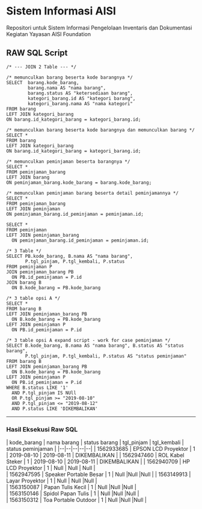 

# Sistem Informasi AISI
Repositori untuk Sistem Informasi Pengelolaan Inventaris dan Dokumentasi Kegiatan Yayasan AISI Foundation

## RAW SQL Script

    /* --- JOIN 2 Table --- */
    
    /* memunculkan barang beserta kode barangnya */
    SELECT  barang.kode_barang, 
            barang.nama AS "nama barang", 
            barang.status AS "ketersediaan barang", 
            kategori_barang.id AS "kategori barang", 
            kategori_barang.nama AS "nama kategori"
    FROM barang
    LEFT JOIN kategori_barang
    ON barang.id_kategori_barang = kategori_barang.id;
    
    /* memunculkan barang beserta kode barangnya dan memunculkan barang */
    SELECT *
    FROM barang
    LEFT JOIN kategori_barang
    ON barang.id_kategori_barang = kategori_barang.id;
    
    /* memunculkan peminjaman beserta barangnya */
    SELECT *
    FROM peminjaman_barang
    LEFT JOIN barang
    ON peminjaman_barang.kode_barang = barang.kode_barang;
    
    /* memunculkan peminjaman barang beserta detail peminjamannya */
    SELECT *
    FROM peminjaman_barang
    LEFT JOIN peminjaman
    ON peminjaman_barang.id_peminjaman = peminjaman.id;
    
    SELECT * 
    FROM peminjaman
    LEFT JOIN peminjaman_barang
      ON peminjaman_barang.id_peminjaman = peminjaman.id;
    
    /* 3 Table */
    SELECT PB.kode_barang, B.nama AS "nama barang",
           P.tgl_pinjam, P.tgl_kembali, P.status
    FROM peminjaman P
    JOIN peminjaman_barang PB
      ON PB.id_peminjaman = P.id
    JOIN barang B
      ON B.kode_barang = PB.kode_barang
      
    /* 3 table opsi A */
    SELECT *
    FROM barang B
    LEFT JOIN peminjaman_barang PB
      ON B.kode_barang = PB.kode_barang
    LEFT JOIN peminjaman P
      ON PB.id_peminjaman = P.id
      
    /* 3 table opsi A expand script - work for case peminjaman */
    SELECT B.kode_barang, B.nama AS "nama barang", B.status AS "status barang",
           P.tgl_pinjam, P.tgl_kembali, P.status AS "status peminjaman"
    FROM barang B
    LEFT JOIN peminjaman_barang PB
      ON B.kode_barang = PB.kode_barang
    LEFT JOIN peminjaman P
      ON PB.id_peminjaman = P.id
    WHERE B.status LIKE '1'
      AND P.tgl_pinjam IS NUll
      OR P.tgl_pinjam >= "2019-08-10"
      AND P.tgl_pinjam <= "2019-08-12"
      AND P.status LIKE 'DIKEMBALIKAN'

------
### Hasil Eksekusi Raw SQL
| kode_barang | nama barang | status barang | tgl_pinjam | tgl_kembali | status peminjaman |
|--|--|--|--|--|
| 1562933685 | EPSON LCD Proyektor | 1 | 2019-08-10 | 2019-08-11 | DIKEMBALIKAN |
| 1562947460 | ROL Kabel Steker  | 1 |  2019-08-10 | 2019-08-11  | DIKEMBALIKAN |
| 1562940709 | HP LCD Proyektor   | 1 |   Null          |    Null         |   Null          |      
| 1562947595 | Speaker Portable Besar | 1 | Null |Null |Null |
| 1563149913 | Layar Proyektor | 1 | Null | Null |Null |       
| 1563150087 | Papan Tulis Kecil | 1 | Null |Null |Null |           
| 1563150146 | Spidol Papan Tulis | 1 | Null |Null |Null |  
| 1563150312 | Toa Portable Outdoor | 1 | Null |Null |Null |     
